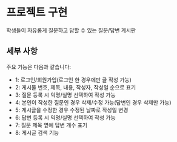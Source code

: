 # 프로젝트 구현
학생들이 자유롭게 질문하고 답할 수 있는 질문/답변 게시판

## 세부 사항
주요 기능은 다음과 같습니다:
- 1: 로그인/회원가입(로그인 한 경우에만 글 작성 가능)
- 2: 게시물 번호, 제목, 내용, 작성자, 작성일 순으로 표기
- 3: 질문 등록 시 익명/실명 선택하여 작성 가능
- 4: 본인이 작성한 질문인 경우 삭제/수정 가능(답변인 경우 삭제만 가능)
- 5: 게시글을 수정한 경우 수정된 날짜로 작성일 변경
- 6: 답변 등록 시 익명/실명 선택하여 작성 가능
- 7: 질문 제목 옆에 답변 개수 표기
- 8: 게시글 검색 기능
